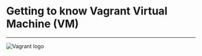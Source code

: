 # Getting to know Vagrant Virtual Machine (VM)
---
![Vagrant logo](https://iconscout.com/icon/vagrant-5)


